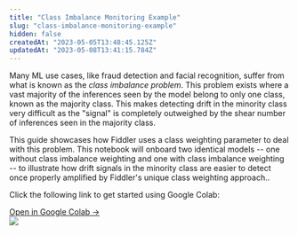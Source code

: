 ```yaml
---
title: "Class Imbalance Monitoring Example"
slug: "class-imbalance-monitoring-example"
hidden: false
createdAt: "2023-05-05T13:48:45.125Z"
updatedAt: "2023-05-08T13:41:15.784Z"
---
```

Many ML use cases, like fraud detection and facial recognition, suffer from what is known as the _class imbalance problem_. This problem exists where a vast majority of the inferences seen by the model belong to only one class, known as the majority class. This makes detecting drift in the minority class very difficult as the "signal" is completely outweighed by the shear number of inferences seen in the majority class. 

This guide showcases how Fiddler uses a class weighting parameter to deal with this problem. This notebook will onboard two identical models -- one without class imbalance weighting and one with class imbalance weighting -- to illustrate how drift signals in the minority class are easier to detect once properly amplified by Fiddler's unique class weighting approach..

Click the following link to get started using Google Colab:

<div class="colab-box">
    <a href="https://colab.research.google.com/github/fiddler-labs/fiddler-examples/blob/main/quickstart/Fiddler_Quickstart_Imbalanced_Data.ipynb" target="_blank">
        <div>
            Open in Google Colab →
        </div>
    </a>
    <div>
            <img src="https://colab.research.google.com/img/colab_favicon_256px.png" />
    </div>
</div>